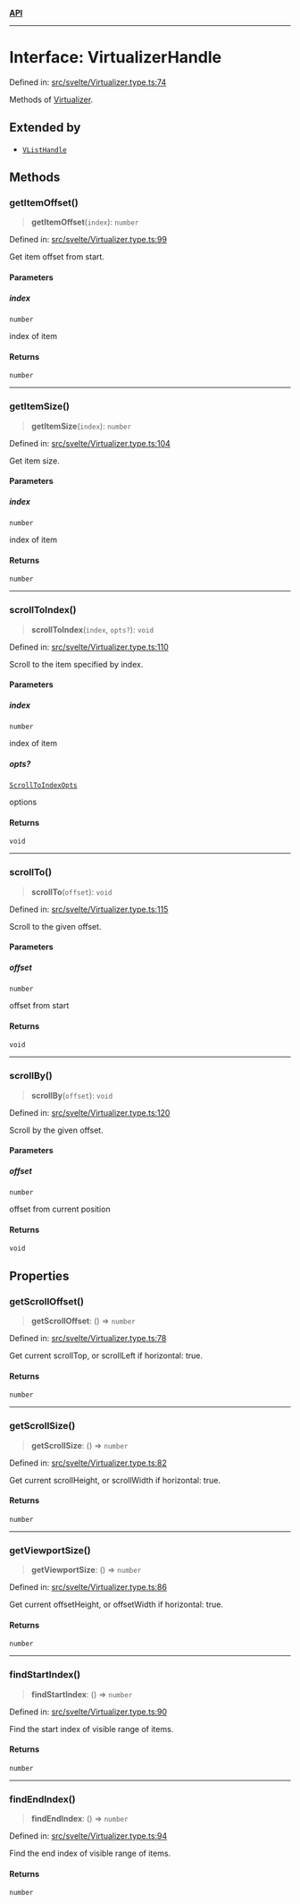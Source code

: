 [**API**](../../API.md)

***

# Interface: VirtualizerHandle

Defined in: [src/svelte/Virtualizer.type.ts:74](https://github.com/inokawa/virtua/blob/08ba8af88012acd329d137156b5773a651017381/src/svelte/Virtualizer.type.ts#L74)

Methods of [Virtualizer](../variables/VList.md).

## Extended by

- [`VListHandle`](VListHandle.md)

## Methods

### getItemOffset()

> **getItemOffset**(`index`): `number`

Defined in: [src/svelte/Virtualizer.type.ts:99](https://github.com/inokawa/virtua/blob/08ba8af88012acd329d137156b5773a651017381/src/svelte/Virtualizer.type.ts#L99)

Get item offset from start.

#### Parameters

##### index

`number`

index of item

#### Returns

`number`

***

### getItemSize()

> **getItemSize**(`index`): `number`

Defined in: [src/svelte/Virtualizer.type.ts:104](https://github.com/inokawa/virtua/blob/08ba8af88012acd329d137156b5773a651017381/src/svelte/Virtualizer.type.ts#L104)

Get item size.

#### Parameters

##### index

`number`

index of item

#### Returns

`number`

***

### scrollToIndex()

> **scrollToIndex**(`index`, `opts?`): `void`

Defined in: [src/svelte/Virtualizer.type.ts:110](https://github.com/inokawa/virtua/blob/08ba8af88012acd329d137156b5773a651017381/src/svelte/Virtualizer.type.ts#L110)

Scroll to the item specified by index.

#### Parameters

##### index

`number`

index of item

##### opts?

[`ScrollToIndexOpts`](../../react/interfaces/ScrollToIndexOpts.md)

options

#### Returns

`void`

***

### scrollTo()

> **scrollTo**(`offset`): `void`

Defined in: [src/svelte/Virtualizer.type.ts:115](https://github.com/inokawa/virtua/blob/08ba8af88012acd329d137156b5773a651017381/src/svelte/Virtualizer.type.ts#L115)

Scroll to the given offset.

#### Parameters

##### offset

`number`

offset from start

#### Returns

`void`

***

### scrollBy()

> **scrollBy**(`offset`): `void`

Defined in: [src/svelte/Virtualizer.type.ts:120](https://github.com/inokawa/virtua/blob/08ba8af88012acd329d137156b5773a651017381/src/svelte/Virtualizer.type.ts#L120)

Scroll by the given offset.

#### Parameters

##### offset

`number`

offset from current position

#### Returns

`void`

## Properties

### getScrollOffset()

> **getScrollOffset**: () => `number`

Defined in: [src/svelte/Virtualizer.type.ts:78](https://github.com/inokawa/virtua/blob/08ba8af88012acd329d137156b5773a651017381/src/svelte/Virtualizer.type.ts#L78)

Get current scrollTop, or scrollLeft if horizontal: true.

#### Returns

`number`

***

### getScrollSize()

> **getScrollSize**: () => `number`

Defined in: [src/svelte/Virtualizer.type.ts:82](https://github.com/inokawa/virtua/blob/08ba8af88012acd329d137156b5773a651017381/src/svelte/Virtualizer.type.ts#L82)

Get current scrollHeight, or scrollWidth if horizontal: true.

#### Returns

`number`

***

### getViewportSize()

> **getViewportSize**: () => `number`

Defined in: [src/svelte/Virtualizer.type.ts:86](https://github.com/inokawa/virtua/blob/08ba8af88012acd329d137156b5773a651017381/src/svelte/Virtualizer.type.ts#L86)

Get current offsetHeight, or offsetWidth if horizontal: true.

#### Returns

`number`

***

### findStartIndex()

> **findStartIndex**: () => `number`

Defined in: [src/svelte/Virtualizer.type.ts:90](https://github.com/inokawa/virtua/blob/08ba8af88012acd329d137156b5773a651017381/src/svelte/Virtualizer.type.ts#L90)

Find the start index of visible range of items.

#### Returns

`number`

***

### findEndIndex()

> **findEndIndex**: () => `number`

Defined in: [src/svelte/Virtualizer.type.ts:94](https://github.com/inokawa/virtua/blob/08ba8af88012acd329d137156b5773a651017381/src/svelte/Virtualizer.type.ts#L94)

Find the end index of visible range of items.

#### Returns

`number`
